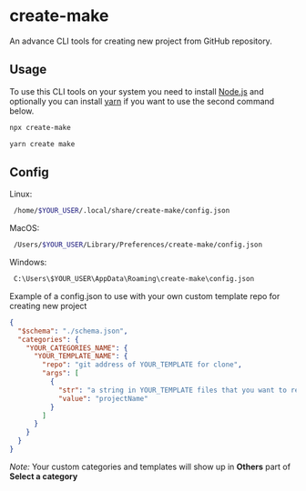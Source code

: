 # create-make
An advance CLI tools for creating new project from GitHub repository.

## Usage
To use this CLI tools on your system you need to install [Node.js](https://nodejs.org) and optionally you can install [yarn](https://classic.yarnpkg.com) if you want to use the second command below.

```bash
npx create-make
```

```bash
yarn create make
```


## Config

Linux:
```bash
 /home/$YOUR_USER/.local/share/create-make/config.json 
```

MacOS:
```bash
 /Users/$YOUR_USER/Library/Preferences/create-make/config.json 
```

Windows:
```bash
 C:\Users\$YOUR_USER\AppData\Roaming\create-make\config.json 
```


Example of a config.json to use with your own custom template repo for creating new project

```json
{
  "$schema": "./schema.json",
  "categories": {
    "YOUR_CATEGORIES_NAME": {
      "YOUR_TEMPLATE_NAME": {
        "repo": "git address of YOUR_TEMPLATE for clone",
        "args": [
          {
            "str": "a string in YOUR_TEMPLATE files that you want to replace by project name that user enter",
            "value": "projectName"
          }
        ]
      }
    }
  }
}
```

_Note:_ Your custom categories and templates will show up in __Others__ part of __Select a category__
